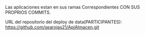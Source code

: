 Las aplicaciones estan en sus ramas Correspondientes CON SUS PROPRIOS COMMITS.

URL del repositorio del deploy de data(PARTICIPANTES): https://github.com/searojas21/ApiAlmacen.git
